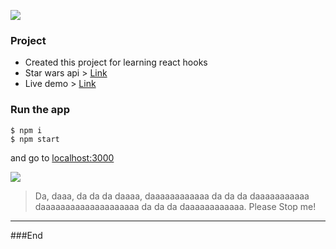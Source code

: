 ![](https://images.mobilefun.co.uk/graphics/productmisc/55542/Star-Wars-banner.jpg)

### Project

- Created this project for learning react hooks
- Star wars api > [Link](https://swapi.co/api/)
- Live demo > [Link](str-wrs.surge.sh)

### Run the app

```
$ npm i
$ npm start
```

and go to [localhost:3000](http://localhost:3000/)

[![](https://3.bp.blogspot.com/-uV_cfAFp-qQ/WAUmED332VI/AAAAAAADNqE/I-JmkoZW4awWm8EBbidjjSyybPbr5zhNwCLcB/s1600/LEGO%2BStar%2BWars%2BKrennic%2527s%2BImperial%2BShuttle%2BReview%2Bset%2B75156%2B.jpg)](https://3.bp.blogspot.com/-uV_cfAFp-qQ/WAUmED332VI/AAAAAAADNqE/I-JmkoZW4awWm8EBbidjjSyybPbr5zhNwCLcB/s1600/LEGO%2BStar%2BWars%2BKrennic%2527s%2BImperial%2BShuttle%2BReview%2Bset%2B75156%2B.jpg")

> Da, daaa, da da da daaaa, daaaaaaaaaaaa da da da daaaaaaaaaaa daaaaaaaaaaaaaaaaaaaa da da da daaaaaaaaaaaa. Please Stop me!

---

###End
